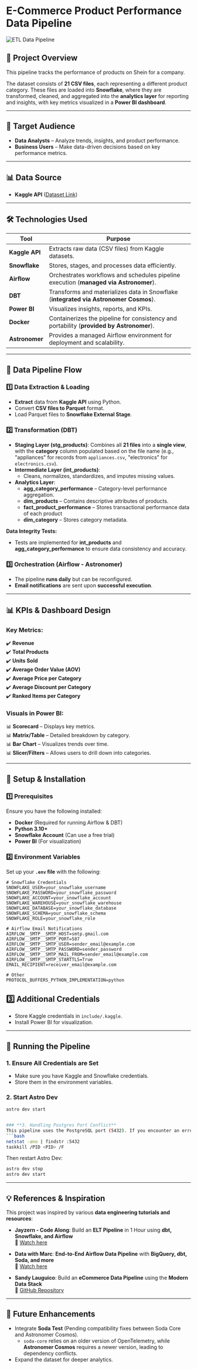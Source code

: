 # **E-Commerce Product Performance Data Pipeline**
![ETL Data Pipeline](ecommerce.drawio.png)  
## **📌 Project Overview**  
This pipeline tracks the performance of products on Shein for a company.  

The dataset consists of **21 CSV files**, each representing a different product category. These files are loaded into **Snowflake**, where they are transformed, cleaned, and aggregated into the **analytics layer** for reporting and insights, with key metrics visualized in a **Power BI dashboard**.   

---

## **🎯 Target Audience**
- **Data Analysts** – Analyze trends, insights, and product performance.
- **Business Users** – Make data-driven decisions based on key performance metrics.

---

## **📊 Data Source**
- **Kaggle API** ([Dataset Link](https://www.kaggle.com/datasets/oleksiimartusiuk/e-commerce-data-shein))

---

## **🛠️ Technologies Used**  
| Tool                         | Purpose |
|------------------------------|---------|
| **Kaggle API**               | Extracts raw data (CSV files) from Kaggle datasets. |
| **Snowflake**                | Stores, stages, and processes data efficiently. |
| **Airflow**                  | Orchestrates workflows and schedules pipeline execution (**managed via Astronomer**). |
| **DBT**                      | Transforms and materializes data in Snowflake (**integrated via Astronomer Cosmos**). |
| **Power BI**                 | Visualizes insights, reports, and KPIs. |
| **Docker**                   | Containerizes the pipeline for consistency and portability (**provided by Astronomer**). |
| **Astronomer**               | Provides a managed Airflow environment for deployment and scalability. |

---

## **📂 Data Pipeline Flow**
### **1️⃣ Data Extraction & Loading**
- **Extract** data from **Kaggle API** using Python.
- Convert **CSV files to Parquet** format.
- Load Parquet files to **Snowflake External Stage**.

### **2️⃣ Transformation (DBT)**
- **Staging Layer (stg_products)**: Combines all **21 files** into a **single view**, with the **category** column populated based on the file name (e.g., "appliances" for records from `appliances.csv`, "electronics" for `electronics.csv`).
- **Intermediate Layer (int_products)**:
  - Cleans, normalizes, standardizes, and imputes missing values.
- **Analytics Layer**:
  - **agg_category_performance** – Category-level performance aggregation.
  - **dim_products** – Contains descriptive attributes of products.
  - **fact_product_performance** – Stores transactional performance data of each product
  - **dim_category** – Stores category metadata.

**Data Integrity Tests:**
- Tests are implemented for **int_products** and **agg_category_performance** to ensure data consistency and accuracy.

### **3️⃣ Orchestration (Airflow - Astronomer)**
- The pipeline **runs daily** but can be reconfigured.
- **Email notifications** are sent upon **successful execution**.

---

## **📊 KPIs & Dashboard Design**
### **Key Metrics:**
✔️ **Revenue**  
✔️ **Total Products**  
✔️ **Units Sold**  
✔️ **Average Order Value (AOV)**  
✔️ **Average Price per Category**  
✔️ **Average Discount per Category**  
✔️ **Ranked Items per Category**  

### **Visuals in Power BI:**
📊 **Scorecard** – Displays key metrics.  
📊 **Matrix/Table** – Detailed breakdown by category.  
📊 **Bar Chart** – Visualizes trends over time.  
📊 **Slicer/Filters** – Allows users to drill down into categories.  

---

## **📌 Setup & Installation**
### **1️⃣ Prerequisites**
Ensure you have the following installed:
- **Docker** (Required for running Airflow & DBT)
- **Python 3.10+**
- **Snowflake Account** (Can use a free trial)
- **Power BI** (For visualization)

### **2️⃣ Environment Variables**
Set up your **`.env` file** with the following:

```plaintext
# Snowflake Credentials
SNOWFLAKE_USER=your_snowflake_username
SNOWFLAKE_PASSWORD=your_snowflake_password
SNOWFLAKE_ACCOUNT=your_snowflake_account
SNOWFLAKE_WAREHOUSE=your_snowflake_warehouse
SNOWFLAKE_DATABASE=your_snowflake_database
SNOWFLAKE_SCHEMA=your_snowflake_schema
SNOWFLAKE_ROLE=your_snowflake_role

# Airflow Email Notifications
AIRFLOW__SMTP__SMTP_HOST=smtp.gmail.com
AIRFLOW__SMTP__SMTP_PORT=587
AIRFLOW__SMTP__SMTP_USER=sender_email@example.com
AIRFLOW__SMTP__SMTP_PASSWORD=sender_password
AIRFLOW__SMTP__SMTP_MAIL_FROM=sender_email@example.com
AIRFLOW__SMTP__SMTP_STARTTLS=True
EMAIL_RECIPIENT=receiver_email@example.com

# Other
PROTOCOL_BUFFERS_PYTHON_IMPLEMENTATION=python

```
## **3️⃣ Additional Credentials**
- Store Kaggle credentials in `include/.kaggle`.
- Install Power BI for visualization.

---

## **📌 Running the Pipeline**

### **1. Ensure All Credentials are Set**
- Make sure you have Kaggle and Snowflake credentials.
- Store them in the environment variables.

### **2. Start Astro Dev**
```bash
astro dev start


### **3. Handling Postgres Port Conflict**
This pipeline uses the PostgreSQL port (5432). If you encounter an error indicating the port is in use, run:
```bash
netstat -ano | findstr :5432
taskkill /PID <PID> /F
```
Then restart Astro Dev:
```bash
astro dev stop
astro dev start
```
---

## **💡 References & Inspiration**  
This project was inspired by various **data engineering tutorials and resources**:  

- **Jayzern - Code Along**: Build an **ELT Pipeline** in 1 Hour using **dbt, Snowflake, and Airflow**  
  📌 [Watch here](https://www.youtube.com/watch?v=OLXkGB7krGo&t=392s)  

- **Data with Marc**: **End-to-End Airflow Data Pipeline** with **BigQuery, dbt, Soda, and more**  
  📌 [Watch here](https://www.youtube.com/watch?v=DzxtCxi4YaA&t=1008s)  

- **Sandy Lauguico**: Build an **eCommerce Data Pipeline** using the **Modern Data Stack**  
  📌 [GitHub Repository](https://github.com/sclauguico/ecommerce-modern-data-stack)  

---

## **🚀 Future Enhancements**
- Integrate **Soda Test** (Pending compatibility fixes between Soda Core and Astronomer Cosmos).
  - `soda-core` relies on an older version of OpenTelemetry, while **Astronomer Cosmos** requires a newer version, leading to dependency conflicts.
- Expand the dataset for deeper analytics.
